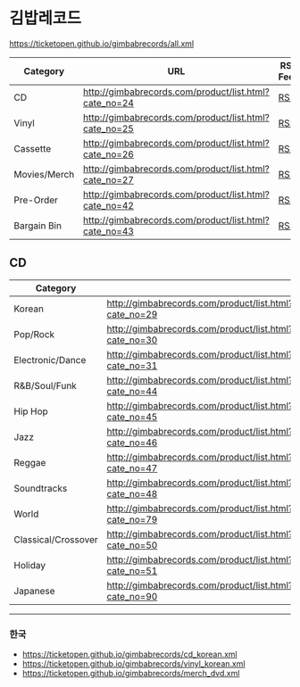 # 김밥레코드
https://ticketopen.github.io/gimbabrecords/all.xml

| Category     | URL                                                   | RSS Feed                                                          |
| ------------ | ----------------------------------------------------- | ----------------------------------------------------------------- |
| CD           | http://gimbabrecords.com/product/list.html?cate_no=24 | [RSS](https://ticketopen.github.io/gimbabrecords/cd.xml)          |
| Vinyl        | http://gimbabrecords.com/product/list.html?cate_no=25 | [RSS](https://ticketopen.github.io/gimbabrecords/vinyl.xml)       |
| Cassette     | http://gimbabrecords.com/product/list.html?cate_no=26 | [RSS](https://ticketopen.github.io/gimbabrecords/cassette.xml)    |
| Movies/Merch | http://gimbabrecords.com/product/list.html?cate_no=27 | [RSS](https://ticketopen.github.io/gimbabrecords/merch.xml)       |
| Pre-Order    | http://gimbabrecords.com/product/list.html?cate_no=42 | [RSS](https://ticketopen.github.io/gimbabrecords/preorder.xml)    |
| Bargain Bin  | http://gimbabrecords.com/product/list.html?cate_no=43 | [RSS](https://ticketopen.github.io/gimbabrecords/bargainbin.xml)  |

## CD
| Category            |                                                       |
| ------------------- | ----------------------------------------------------- |
| Korean              | http://gimbabrecords.com/product/list.html?cate_no=29 |
| Pop/Rock            | http://gimbabrecords.com/product/list.html?cate_no=30 |
| Electronic/Dance    | http://gimbabrecords.com/product/list.html?cate_no=31 |
| R&B/Soul/Funk       | http://gimbabrecords.com/product/list.html?cate_no=44 |
| Hip Hop             | http://gimbabrecords.com/product/list.html?cate_no=45 |
| Jazz                | http://gimbabrecords.com/product/list.html?cate_no=46 |
| Reggae              | http://gimbabrecords.com/product/list.html?cate_no=47 |
| Soundtracks         | http://gimbabrecords.com/product/list.html?cate_no=48 |
| World               | http://gimbabrecords.com/product/list.html?cate_no=79 |
| Classical/Crossover | http://gimbabrecords.com/product/list.html?cate_no=50 |
| Holiday             | http://gimbabrecords.com/product/list.html?cate_no=51 |
| Japanese            | http://gimbabrecords.com/product/list.html?cate_no=90 |

---

### 한국
- https://ticketopen.github.io/gimbabrecords/cd_korean.xml
- https://ticketopen.github.io/gimbabrecords/vinyl_korean.xml
- https://ticketopen.github.io/gimbabrecords/merch_dvd.xml
